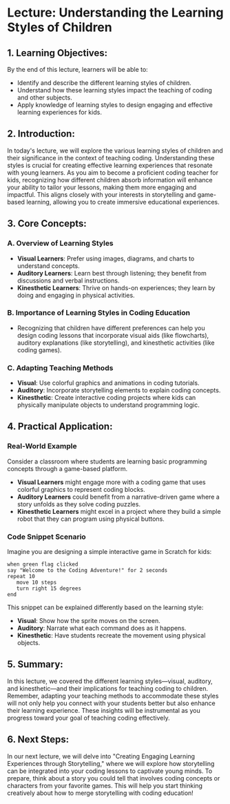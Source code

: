 # Lecture: Understanding the Learning Styles of Children

## 1. Learning Objectives:
By the end of this lecture, learners will be able to:
- Identify and describe the different learning styles of children.
- Understand how these learning styles impact the teaching of coding and other subjects.
- Apply knowledge of learning styles to design engaging and effective learning experiences for kids.

## 2. Introduction:
In today's lecture, we will explore the various learning styles of children and their significance in the context of teaching coding. Understanding these styles is crucial for creating effective learning experiences that resonate with young learners. As you aim to become a proficient coding teacher for kids, recognizing how different children absorb information will enhance your ability to tailor your lessons, making them more engaging and impactful. This aligns closely with your interests in storytelling and game-based learning, allowing you to create immersive educational experiences.

## 3. Core Concepts:
### A. Overview of Learning Styles
- **Visual Learners**: Prefer using images, diagrams, and charts to understand concepts.
- **Auditory Learners**: Learn best through listening; they benefit from discussions and verbal instructions.
- **Kinesthetic Learners**: Thrive on hands-on experiences; they learn by doing and engaging in physical activities.

### B. Importance of Learning Styles in Coding Education
- Recognizing that children have different preferences can help you design coding lessons that incorporate visual aids (like flowcharts), auditory explanations (like storytelling), and kinesthetic activities (like coding games).
  
### C. Adapting Teaching Methods
- **Visual**: Use colorful graphics and animations in coding tutorials.
- **Auditory**: Incorporate storytelling elements to explain coding concepts.
- **Kinesthetic**: Create interactive coding projects where kids can physically manipulate objects to understand programming logic.

## 4. Practical Application:
### Real-World Example
Consider a classroom where students are learning basic programming concepts through a game-based platform. 
- **Visual Learners** might engage more with a coding game that uses colorful graphics to represent coding blocks.
- **Auditory Learners** could benefit from a narrative-driven game where a story unfolds as they solve coding puzzles.
- **Kinesthetic Learners** might excel in a project where they build a simple robot that they can program using physical buttons.

### Code Snippet Scenario
Imagine you are designing a simple interactive game in Scratch for kids:
```scratch
when green flag clicked
say "Welcome to the Coding Adventure!" for 2 seconds
repeat 10
   move 10 steps
   turn right 15 degrees
end
```
This snippet can be explained differently based on the learning style:
- **Visual**: Show how the sprite moves on the screen.
- **Auditory**: Narrate what each command does as it happens.
- **Kinesthetic**: Have students recreate the movement using physical objects.

## 5. Summary:
In this lecture, we covered the different learning styles—visual, auditory, and kinesthetic—and their implications for teaching coding to children. Remember, adapting your teaching methods to accommodate these styles will not only help you connect with your students better but also enhance their learning experience. These insights will be instrumental as you progress toward your goal of teaching coding effectively.

## 6. Next Steps:
In our next lecture, we will delve into "Creating Engaging Learning Experiences through Storytelling," where we will explore how storytelling can be integrated into your coding lessons to captivate young minds. To prepare, think about a story you could tell that involves coding concepts or characters from your favorite games. This will help you start thinking creatively about how to merge storytelling with coding education!